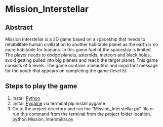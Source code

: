 # Mission_Interstellar

## Abstract
Mission Interstellar is a 2D game based on a spaceship that needs to rehabilitate human
civilization to another habitable planet as the earth is no more habitable for humans. In this
game fuel of the spaceship is limited. The player needs to dodge planets, asteroids,
meteors and black holes, avoid getting pulled into big planets and reach the target planet.
This game consists of 5 levels. The game contains a beautiful and important message for
the youth that appears on completing the game (level 5).

## Steps to play the game
1. Install [Python](https://www.python.org/downloads/)
2. Install [Pygame](https://www.pygame.org/) via terminal
pip install pygame
3. Go to the project directory and run the “Mission_Interstellar.py” file or run this
command from the terminal from the project folder location.
python Mission_Interstellar.py

